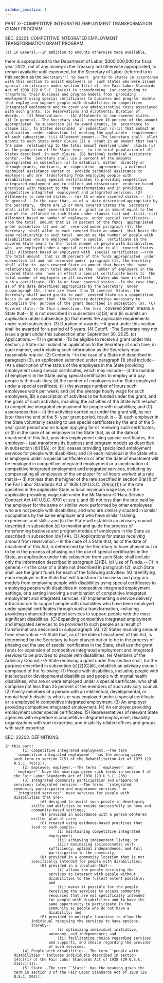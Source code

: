 ```yaml
---
sidebar_position: 1
---
```


PART 3--COMPETITIVE INTEGRATED EMPLOYMENT TRANSFORMATION GRANT PROGRAM

SEC. 22201. COMPETITIVE INTEGRATED EMPLOYMENT TRANSFORMATION GRANT 
              PROGRAM.

    (a) In General.--In addition to amounts otherwise made available, 
there is appropriated to the Department of Labor, $300,000,000 for 
fiscal year 2022, out of any money in the Treasury not otherwise 
appropriated, to remain available until expended, for the Secretary of 
Labor (referred to in this section as the ``Secretary'') to award 
grants to States in accordance with this section to assist employers in 
such States who were issued special certificates under section 14(c) of 
the Fair Labor Standards Act of 1938 (29 U.S.C. 214(c)) in transforming 
(or continuing to transform) their business and program models from 
providing employment using special certificates to business and program 
models that employ and support people with disabilities in competitive 
integrated employment and to cover any administrative costs associated 
with such grants.
    (b) Reservations and Allotments; Duration of Awards.--
            (1) Reservations.--
                    (A) Allotments to non-covered states.--
                            (i) In general.--The Secretary shall 
                        reserve 10 percent of the amount appropriated 
                        by subsection (a) to award grants, in 
                        accordance to clause (ii), to States described 
                        in subsection (c)(3) that submit an application 
                        under subsection (c) meeting the applicable 
                        requirements of such subsection.
                            (ii) Allotment amount.--The Secretary shall 
                        allot grants to each State under clause (i) a 
                        grant in an amount that bears the same 
                        relationship to the total amount reserved under 
                        clause (i) as the population of the State bears 
                        to the total population of all States described 
                        in such clause.
                    (B) National technical assistance center.--The 
                Secretary shall use 2 percent of the amounts 
                appropriated in subsection (a) to establish, either 
                directly or through grants, contracts, or cooperative 
                agreements, a national technical assistance center to 
                provide technical assistance to employers who are 
                transforming from employing people with disabilities 
                using special certificates to providing competitive 
                integrated employment and to collect and disseminate 
                evidence-based practices with respect to the 
                transformations and in providing competitive integrated 
                employment and integrated services.
            (2) Allotments to covered states.--
                    (A) 15 or more covered states.--
                            (i) In general.--In the case that, as of a 
                        date determined appropriate by the Secretary, 
                        there are 15 or more covered States the 
                        Secretary shall allot to each covered State a 
                        grant in an amount equal to the sum of the 
                        allotted to such State under clauses (ii) and 
                        (iii).
                            (ii) Allotment based on number of employees 
                        under special certificates.--From the total 
                        amount that is 70 percent of the funds 
                        appropriated under subsection (a) and not 
                        reserved under paragraph (1), the Secretary 
                        shall allot to each covered State an amount 
                        that bears the same relationship to such total 
                        amount as the number of people with 
                        disabilities who are employed under a special 
                        certificate in the covered State bears to the 
                        total number of people with disabilities who 
                        are employed under a special certificate in all 
                        covered States.
                            (iii) Allotment based on employers with 
                        special certificates.--From the total amount 
                        that is 30 percent of the funds appropriated 
                        under subsection (a) and not reserved under 
                        paragraph (1), the Secretary shall allot to 
                        each covered State an amount that bears the 
                        same relationship to such total amount as the 
                        number of employers in the covered State who 
                        have in effect a special certificate bears to 
                        the total number of employers in all covered 
                        States who have in effect such a certificate.
                    (B) 14 or fewer covered states.--In the case that, 
                as of the date determined appropriate by the Secretary 
                under subparagraph (A), there are fewer than 15 covered 
                States, the Secretary shall award grants to each 
                covered State on a competitive basis in an amount that 
                the Secretary determines necessary to accomplish the 
                purpose of the grant described in subsection (a).
                    (C) Covered state.--In this subsection, the term 
                ``covered State'' means a State that--
                            (i) is not described in subsection (c)(3); 
                        and
                            (ii) submits an application under 
                        subsection (c) that meets the applicable 
                        requirements under such subsection.
            (3) Duration of awards.--A grant under this section shall 
        be awarded for a period of 5 years.
            (4) Cutoff.--The Secretary may not issue a grant under this 
        subsection after September 30, 2025.
    (c) Applications.--
            (1) In general.--To be eligible to receive a grant under 
        this section, a State shall submit an application to the 
        Secretary at such time, in such manner, and including such 
        information as the Secretary may reasonably require.
            (2) Contents.--In the case of a State not described in 
        paragraph (3), an application submitted under paragraph (1) 
        shall include--
                    (A) a description of the status of the employers in 
                the State providing employment using special 
                certificates, which may include--
                            (i) the number of employers in the State 
                        using special certificates to employ and pay 
                        people with disabilities;
                            (ii) the number of employees in the State 
                        employed under a special certificate;
                            (iii) the average number of hours such 
                        employees work per week; and
                            (iv) the average hourly wage for such 
                        employees;
                    (B) a description of activities to be funded under 
                the grant, and the goals of such activities, including 
                the activities of the State with respect to competitive 
                integrated employment for people with disabilities; and
                    (C) assurances that--
                            (i) the activities carried out under the 
                        grant will, by not later than the end of the 5-
                        year grant period, result in--
                                    (I) each employer in the State 
                                voluntarily ceasing to use special 
                                certificates by the end of the 5-year 
                                grant period and no longer applying for 
                                or renewing such certificates; or
                                    (II) in the case of an employer in 
                                the State that, as of the date of 
                                enactment of this Act, provides 
                                employment using special certificates, 
                                the employer--
                                            (aa) transforms its 
                                        business and program models as 
                                        described in subsection 
                                        (d)(1)(A); or
                                            (bb) ceases providing 
                                        specialized employment services 
                                        for people with disabilities; 
                                        and
                            (ii) each individual in the State who is 
                        employed under a special certificate on or 
                        after the date of enactment will be employed in 
                        competitive integrated employment or a 
                        combination of competitive integrated 
                        employment and integrated services, including 
                        by compensating all employees of the employer 
                        for all hours worked at a rate that is--
                                    (I) not less than the higher of the 
                                rate specified in section 6(a)(1) of 
                                the Fair Labor Standards Act of 1938 
                                (29 U.S.C. 206(a)(1)) or the rate 
                                specified in the applicable State or 
                                local minimum wage law, or the 
                                applicable prevailing wage rate under 
                                the McNamara-O'Hara Service Contract 
                                Act (41 U.S.C. 6701 et seq.); and
                                    (II) not less than the rate paid by 
                                the employer for the same or similar 
                                work performed by other employees who 
                                are not people with disabilities, and 
                                who are similarly situated in similar 
                                occupations by the same employer and 
                                who have similar training, experience, 
                                and skills; and
                            (iii) the State will establish an advisory 
                        council described in subsection (e) to monitor 
                        and guide the process of transforming business 
                        and program models of employers in the State as 
                        described in subsection (d)(1)(A).
            (3) Applications for states receiving amount from 
        reservation.--In the case of a State that, as of the date of 
        enactment of this Act, is determined by the Secretary to have 
        phased out or to be in the process of phasing out the use of 
        special certificates in the State, an application under this 
        subsection from such State shall include only the information 
        described in paragraph (2)(B).
    (d) Use of Funds.--
            (1) In general.--In the case of a State not described in 
        paragraph (2), such State shall use the grant funds for each of 
        the following activities:
                    (A) Identifying each employer in the State that 
                will transform its business and program models from 
                employing people with disabilities using special 
                certificates to employing people with disabilities in 
                competitive integrated employment settings, or a 
                setting involving a combination of competitive 
                integrated employment and integrated services.
                    (B) Implementing a service delivery infrastructure 
                to support people with disabilities who have been 
                employed under special certificates through such a 
                transformation, including providing enhanced integrated 
                services to support people with the most significant 
                disabilities.
                    (C) Expanding competitive integrated employment and 
                integrated services to be provided to such people as a 
                result of transformations described in subparagraph 
                (A).
            (2) States receiving amount from reservation.--A State 
        that, as of the date of enactment of this Act, is determined by 
        the Secretary to have phased out or to be in the process of 
        phasing out the use of special certificates in the State, shall 
        use the grant funds for expansion of competitive integrated 
        employment and integrated services to be provided to people 
        with disabilities.
    (e) Members of the Advisory Council.--A State receiving a grant 
under this section shall, for the purpose described in subsection 
(c)(2)(C)(iii), establish an advisory council composed of the 
following:
            (1) People with disabilities, including people with 
        intellectual or developmental disabilities and people with 
        mental health disabilities, who are or were employed under a 
        special certificate, who shall comprise not less than 25 
        percent of the members of such advisory council.
            (2) Family members of a person with an intellectual, 
        developmental, or mental health disability who is or was 
        employed under a special certificate or is employed in 
        competitive integrated employment.
            (3) An employer providing competitive integrated 
        employment.
            (4) An employer providing employment under special 
        certificates.
            (5) Representatives of relevant State agencies with 
        expertise in competitive integrated employment, disability 
        organizations with such expertise, and disability related 
        offices and groups with such expertise.

SEC. 22202. DEFINITIONS.

    In this part:
            (1) Competitive integrated employment.--The term 
        ``competitive integrated employment'' has the meaning given 
        such term in section 7(5) of the Rehabilitation Act of 1973 (29 
        U.S.C. 705(5)).
            (2) Employee; employer.--The terms ``employee'' and 
        ``employer'' have the meanings given such terms in section 3 of 
        the Fair Labor Standards Act of 1938 (29 U.S.C. 203).
            (3) Integrated community participation and wraparound 
        services; integrated services.--The terms ``integrated 
        community participation and wraparound services'' or 
        ``integrated services'' mean services for people with 
        disabilities that are--
                    (A) designed to assist such people in developing 
                skills and abilities to reside successfully in home and 
                community-based settings;
                    (B) provided in accordance with a person-centered 
                written plan of care;
                    (C) created using evidence-based practices that 
                lead to such people--
                            (i) maintaining competitive integrated 
                        employment;
                            (ii) achieving independent living; or
                            (iii) maximizing socioeconomic self-
                        sufficiency, optimal independence, and full 
                        participation in the community;
                    (D) provided in a community location that is not 
                specifically intended for people with disabilities;
                    (E) provided in a location that--
                            (i) allows the people receiving the 
                        services to interact with people without 
                        disabilities to the fullest extent possible; 
                        and
                            (ii) makes it possible for the people 
                        receiving the services to access community 
                        resources that are not specifically intended 
                        for people with disabilities and to have the 
                        same opportunity to participate in the 
                        community as people who do not have a 
                        disability; and
                    (F) provided in multiple locations to allow the 
                individual receiving the services to have options, 
                thereby--
                            (i) optimizing individual initiative, 
                        autonomy, and independence; and
                            (ii) facilitating choice regarding services 
                        and supports, and choice regarding the provider 
                        of such services.
            (4) People with disabilities.--The term ``people with 
        disabilities'' includes individuals described in section 
        14(c)(1) of the Fair Labor Standards Act of 1938 (29 U.S.C. 
        214(c)(1)).
            (5) State.--The term ``State'' has the meaning given the 
        term in section 3 of the Fair Labor Standards Act of 1938 (29 
        U.S.C. 203)).

